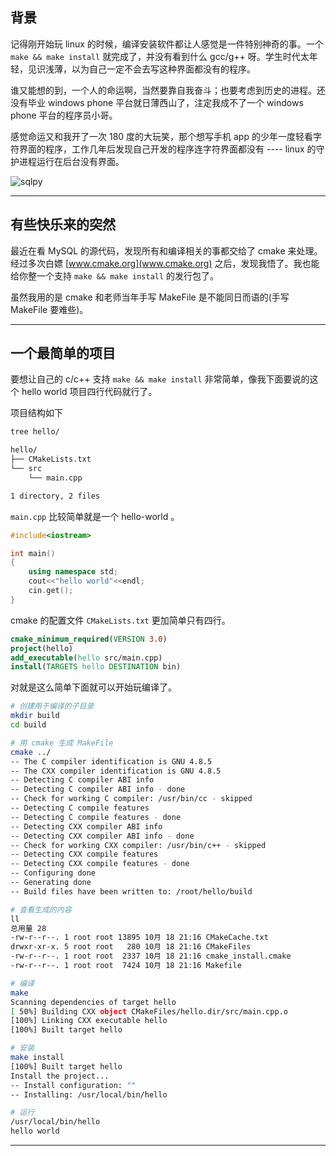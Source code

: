 ## 背景
记得刚开始玩 linux 的时候，编译安装软件都让人感觉是一件特别神奇的事。一个 `make && make install` 就完成了，并没有看到什么 gcc/g++ 呀。学生时代太年轻，见识浅薄，以为自己一定不会去写这种界面都没有的程序。

谁又能想的到，一个人的命运啊，当然要靠自我奋斗；也要考虑到历史的进程。还没有毕业 windows phone 平台就日薄西山了，注定我成不了一个 windows phone 平台的程序员小哥。

感觉命运又和我开了一次 180 度的大玩笑，那个想写手机 app 的少年一度轻看字符界面的程序，工作几年后发现自己开发的程序连字符界面都没有 ---- linux 的守护进程运行在后台没有界面。

![sqlpy](static/2020-41/cmake-03.jpg)

---

## 有些快乐来的突然
最近在看 MySQL 的源代码，发现所有和编译相关的事都交给了 cmake 来处理。经过多次白嫖 [www.cmake.org](www.cmake.org) 之后，发现我悟了。我也能给你整一个支持 `make && make install` 的发行包了。

虽然我用的是 cmake 和老师当年手写 MakeFile 是不能同日而语的(手写 MakeFile 要难些)。


---

## 一个最简单的项目
要想让自己的 c/c++ 支持 `make && make install` 非常简单，像我下面要说的这个 hello world 项目四行代码就行了。

项目结构如下
```bash
tree hello/

hello/
├── CMakeLists.txt
└── src
    └── main.cpp

1 directory, 2 files
```
`main.cpp` 比较简单就是一个 hello-world 。
```c++
#include<iostream>

int main()
{
    using namespace std;
    cout<<"hello world"<<endl;
    cin.get();
}
```
cmake 的配置文件 `CMakeLists.txt` 更加简单只有四行。
```cmake
cmake_minimum_required(VERSION 3.0)
project(hello)
add_executable(hello src/main.cpp)
install(TARGETS hello DESTINATION bin)
```

对就是这么简单下面就可以开始玩编译了。

```bash
# 创建用于编译的子目录
mkdir build
cd build

# 用 cmake 生成 MakeFile
cmake ../
-- The C compiler identification is GNU 4.8.5
-- The CXX compiler identification is GNU 4.8.5
-- Detecting C compiler ABI info
-- Detecting C compiler ABI info - done
-- Check for working C compiler: /usr/bin/cc - skipped
-- Detecting C compile features
-- Detecting C compile features - done
-- Detecting CXX compiler ABI info
-- Detecting CXX compiler ABI info - done
-- Check for working CXX compiler: /usr/bin/c++ - skipped
-- Detecting CXX compile features
-- Detecting CXX compile features - done
-- Configuring done
-- Generating done
-- Build files have been written to: /root/hello/build

# 查看生成的内容
ll
总用量 28
-rw-r--r--. 1 root root 13895 10月 18 21:16 CMakeCache.txt
drwxr-xr-x. 5 root root   280 10月 18 21:16 CMakeFiles
-rw-r--r--. 1 root root  2337 10月 18 21:16 cmake_install.cmake
-rw-r--r--. 1 root root  7424 10月 18 21:16 Makefile

# 编译
make
Scanning dependencies of target hello
[ 50%] Building CXX object CMakeFiles/hello.dir/src/main.cpp.o
[100%] Linking CXX executable hello
[100%] Built target hello

# 安装
make install
[100%] Built target hello
Install the project...
-- Install configuration: ""
-- Installing: /usr/local/bin/hello

# 运行
/usr/local/bin/hello                                                     
hello world

```

---
